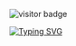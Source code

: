 ![visitor badge](https://visitor-badge.laobi.icu/badge?page_id=jwenjian.visitor-badge&format=true)

<a href="https://git.io/typing-svg"><img src="https://readme-typing-svg.herokuapp.com?font=Monaco&weight=500&size=25&pause=1000&color=FF4F4F&background=8500FF00&center=true&vCenter=true&width=500&height=100&lines=Hey!+My+name+is+Eduardo;I'm+brazilian;I'm+a+civil+engineer;Welcom+to+my+page!" alt="Typing SVG" /></a>
